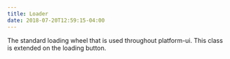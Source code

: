 ```yaml
---
title: Loader
date: 2018-07-20T12:59:15-04:00
---
```


The standard loading wheel that is used throughout platform-ui. This class is extended on the loading button.

 <div class="block-container blocks-px-3">
   <div class="block block-6 flex--center-content" style="height: 3rem">
     <div class="pui-loader pui-loader--sm"></div>
     <div class="pui-loader mx-4"></div>
     <div class="pui-loader pui-loader--lg"></div>
   </div>
   <div class="block block-6 background-navy flex--center-content" style="height: 3rem">
     <div class="pui-loader pui-loader--sm inverted"></div>
     <div class="pui-loader inverted mx-4"></div>
     <div class="pui-loader pui-loader--lg inverted"></div>
   </div>
 </div>
